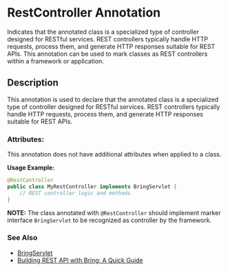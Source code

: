 # RestController Annotation

Indicates that the annotated class is a specialized type of controller designed for RESTful services.
REST controllers typically handle HTTP requests, process them, and generate HTTP responses suitable for REST APIs.
This annotation can be used to mark classes as REST controllers within a framework or application.

## Description
This annotation is used to declare that the annotated class is a specialized type of controller designed for RESTful services. REST controllers typically handle HTTP requests, process them, and generate HTTP responses suitable for REST APIs.

### Attributes:
This annotation does not have additional attributes when applied to a class.

**Usage Example:**
```java
@RestController
public class MyRestController implements BringServlet {
    // REST controller logic and methods
}
```

**NOTE:** The class annotated with `@RestController`  should implement marker interface `BringServlet` to be recognized as controller by the framework.

### See Also
- [BringServlet](../BringServlet.md)
- [Building REST API with Bring: A Quick Guide](../RestApi.md)